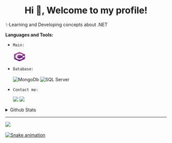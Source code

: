 <h1 align="center">Hi 👋, Welcome to my profile!</h1>

✨Learning and Developing concepts about .NET

**Languages and Tools:**<br>
* `Main:`<br>
    <div style="display: inline_block">
  <img align="center" alt="Cesar-Csharp" height="30" width="40" src="https://raw.githubusercontent.com/devicons/devicon/master/icons/csharp/csharp-original.svg">
    </div>
    

* `Database:`<br><br>
    ![MongoDb](https://img.shields.io/badge/MongoDB-4EA94B?style=for-the-badge&logo=mongodb&logoColor=white)
    <img alt="SQL Server" src="https://img.shields.io/badge/SQL Server-%2300f.svg?style=for-the-badge&logo=SQL Serverl&logoColor=white"/>

* `Contact me:`<br>
  <div> 
  <a href="https://instagram.com/cesarchiodi" target="_blank"><img src="https://img.shields.io/badge/-Instagram-%23E4405F?style=for-the-badge&logo=instagram&logoColor=white" target="_blank"></a>
  <a href="https://www.linkedin.com/in/cesar-chiodi-siqueira-21b123227" target="_blank"><img src="https://img.shields.io/badge/-LinkedIn-%230077B5?style=for-the-badge&logo=linkedin&logoColor=white" target="_blank"></a> 
  </div>
  
<details>
  <summary>Github Stats</summary>
<div>
  <a href="https://github.com/CesarChiodi">
  <img height="180em" src="https://github-readme-stats-eight-theta.vercel.app/api?username=CesarChiodi&show_icons=true&theme=tokyonight&include_all_commits=true&count_private=true"/>
  <img height="180em" src="https://github-readme-stats-eight-theta.vercel.app/api/top-langs/?username=CesarChiodi&layout=compact&langs_count=8&theme=tokyonight"/>
</div>
</details>

---
<img src="https://imgur.com/rilHVxA.png"/>
    
![Snake animation](https://github.com/CesarChiodi/CesarChiodi/blob/output/github-contribution-grid-snake.svg)
